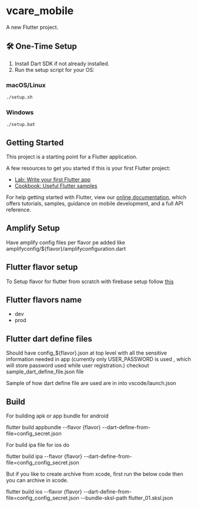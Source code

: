 # vcare_mobile

A new Flutter project.

## 🛠️ One-Time Setup

1. Install Dart SDK if not already installed.
2. Run the setup script for your OS:

### macOS/Linux

```bash
./setup.sh
```

### Windows

```
./setup.bat
```

## Getting Started

This project is a starting point for a Flutter application.

A few resources to get you started if this is your first Flutter project:

- [Lab: Write your first Flutter app](https://flutter.dev/docs/get-started/codelab)
- [Cookbook: Useful Flutter samples](https://flutter.dev/docs/cookbook)

For help getting started with Flutter, view our
[online documentation](https://flutter.dev/docs), which offers tutorials,
samples, guidance on mobile development, and a full API reference.

## Amplify Setup

Have amplify config files per flavor pe added like
amplifyconfig/${flavor}/amplifyconfiguration.dart

## Flutter flavor setup

To Setup flavor for flutter from scratch with firebase setup follow [this](https://www.youtube.com/watch?v=Vhm1Cv2uPko)

## Flutter flavors name

- dev
- prod

## Flutter dart define files

Should have config_${flavor}.json at top level with all the sensitive information needed in app (currently only USER_PASSWORD is used , which will store password used while user registration.)
checkout sample_dart_define_file.json file

Sample of how dart define file are used are in into vscode/launch.json

## Build

For building apk or app bundle for android

flutter build appbundle --flavor {flavor} --dart-define-from-file=config_secret.json

For build ipa file for ios do

flutter build ipa --flavor {flavor} --dart-define-from-file=config_config_secret.json

But if you like to create archive from xcode, first run the below code then you can archive in xcode.

flutter build ios --flavor {flavor} --dart-define-from-file=config_config_secret.json --bundle-sksl-path flutter_01.sksl.json
